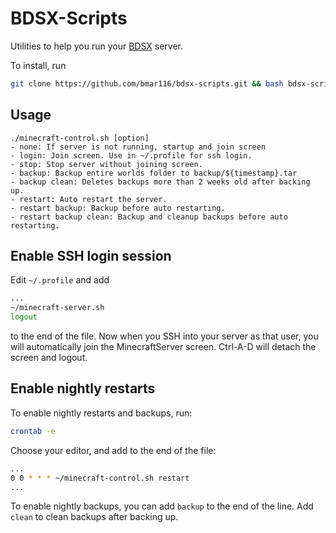 
# BDSX-Scripts

Utilities to help you run your [BDSX](https://github.com/bdsx/bdsx) server.

To install, run

```bash
git clone https://github.com/bmar116/bdsx-scripts.git && bash bdsx-scripts/setup.sh
```

## Usage

```
./minecraft-control.sh [option]
- none: If server is not running, startup and join screen
- login: Join screen. Use in ~/.profile for ssh login.
- stop: Stop server without joining screen.
- backup: Backup entire worlds folder to backup/${timestamp}.tar
- backup clean: Deletes backups more than 2 weeks old after backing up.
- restart: Auto restart the server.
- restart backup: Backup before auto restarting.
- restart backup clean: Backup and cleanup backups before auto restarting.
```

## Enable SSH login session

Edit ``~/.profile`` and add

```bash
...
~/minecraft-server.sh
logout
```

to the end of the file. Now when you SSH into your server as that user, you will automatically join the MinecraftServer screen. Ctrl-A-D will detach the screen and logout.

## Enable nightly restarts

To enable nightly restarts and backups, run:

```bash
crontab -e
```

Choose your editor, and add to the end of the file:

```bash
...
0 0 * * * ~/minecraft-control.sh restart
...
```

To enable nightly backups, you can add `backup` to the end of the line. Add `clean` to clean backups after backing up.
